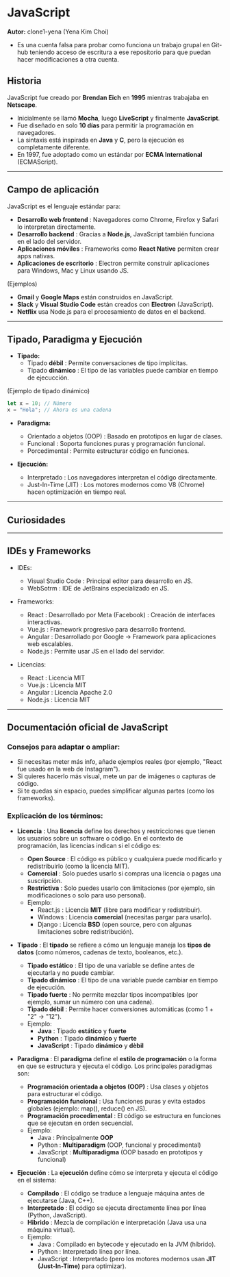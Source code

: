 # JavaScript
**Autor:** clone1-yena (Yena Kim Choi)
 - Es una cuenta falsa para probar como funciona un trabajo grupal en Git-hub teniendo acceso de escritura a ese repositorio para que puedan hacer modificaciones a otra cuenta.

## Historia
JavaScript fue creado por **Brendan Eich** en **1995** mientras trabajaba en **Netscape**.
- Inicialmente se llamó **Mocha**, luego **LiveScript** y finalmente **JavaScript**.
- Fue diseñado en solo **10 días** para permitir la programación en navegadores.
- La sintaxis está inspirada en **Java** y **C**, pero la ejecución es completamente diferente.
- En 1997, fue adoptado como un estándar por **ECMA International** (ECMAScript).

---

## Campo de aplicación
JavaScript es el lenguaje estándar para:
- **Desarrollo web frontend** : Navegadores como Chrome, Firefox y Safari lo interpretan directamente.
- **Desarrollo backend** : Gracias a **Node.js**, JavaScript también funciona en el lado del servidor.
- **Aplicaciones móviles** : Frameworks como **React Native** permiten crear apps nativas.
- **Aplicaciones de escritorio** : Electron permite construir aplicaciones para Windows, Mac y Linux usando JS.

(Ejemplos)
- **Gmail** y **Google Maps** están construidos en JavaScript.
- **Slack** y **Visual Studio Code** están creados con **Electron** (JavaScript).
- **Netflix** usa Node.js para el procesamiento de datos en el backend.

---

## Tipado, Paradigma y Ejecución
- **Tipado:**
  - Tipado **débil** : Permite conversaciones de tipo implícitas.
  - Tipado **dinámico** : El tipo de las variables puede cambiar en tiempo de ejecucción.
 
(Ejemplo de tipado dinámico)
```javascript
let x = 10; // Número
x = "Hola"; // Ahora es una cadena
```

- **Paradigma:**
  - Orientado a objetos (OOP) : Basado en prototipos en lugar de clases.
  - Funcional : Soporta funciones puras y programación funcional.
  - Porcedimental : Permite estructurar código en funciones.
  
- **Ejecución:**
  - Interpretado : Los navegadores interpretan el código directamente.
  - Just-In-Time (JIT) : Los motores modernos como V8 (Chrome) hacen optimización en tiempo real.
  
---

## Curiosidades


---

## IDEs y Frameworks
- IDEs:
  - Visual Studio Code : Principal editor para desarrollo en JS.
  - WebSotrm : IDE de JetBrains especializado en JS.

- Frameworks:
  - React : Desarrollado por Meta (Facebook) : Creación de interfaces interactivas.
  - Vue.js : Framework progresivo para desarrollo frontend.
  - Angular : Desarrollado por Google → Framework para aplicaciones web escalables.
  - Node.js : Permite usar JS en el lado del servidor.

- Licencias:
  - React : Licencia MIT
  - Vue.js : Licencia MIT
  - Angular : Licencia Apache 2.0
  - Node.js : Licencia MIT

---
Documentación oficial de JavaScript
---

### **Consejos para adaptar o ampliar:**
- Si necesitas meter más info, añade ejemplos reales (por ejemplo, "React fue usado en la web de Instagram").
- Si quieres hacerlo más visual, mete un par de imágenes o capturas de código.
- Si te quedas sin espacio, puedes simplificar algunas partes (como los frameworks).

### **Explicación de los términos:**
- **Licencia** : Una **licencia** define los derechos y restricciones que tienen los usuarios sobre un software o código. En el contexto de programación, las licencias indican si el código es:
  - **Open Source** : El código es público y cualquiera puede modificarlo y redistribuirlo (como la licencia MIT).
  - **Comercial** : Solo puedes usarlo si compras una licencia o pagas una suscripción.
  - **Restrictiva** : Solo puedes usarlo con limitaciones (por ejemplo, sin modificaciones o solo para uso personal).
  - Ejemplo:
     - React.js : Licencia **MIT** (libre para modificar y redistribuir).
     - Windows : Licencia **comercial** (necesitas pargar para usarlo).
     - Django : Licencia **BSD** (open source, pero con algunas limitaciones sobre redistribución).

- **Tipado** : El **tipado** se refiere a cómo un lenguaje maneja los **tipos de datos** (como números, cadenas de texto, booleanos, etc.).
  - **Tipado estático** : El tipo de una variable se define antes de ejecutarla y no puede cambiar.
  - **Tipado dinámico** : El tipo de una variable puede cambiar en tiempo de ejecución.
  - **Tipado fuerte** : No permite mezclar tipos incompatibles (por ejemplo, sumar un número con una cadena).
  - **Tipado débil** : Permite hacer conversiones automáticas (como 1 + "2" → "12").
  - Ejemplo:
     - **Java** : Tipado **estático** y **fuerte**
     - **Python** : Tipado **dinámico** y **fuerte**
     - **JavaScript** : Tipado **dinámico** y **dèbil**

- **Paradigma** : El **paradigma** define el **estilo de programación** o la forma en que se estructura y ejecuta el código. Los principales paradigmas son:
  - **Programación orientada a objetos (OOP)** : Usa clases y objetos para estructurar el código.
  - **Programación funcional** : Usa funciones puras y evita estados globales (ejemplo: map(), reduce() en JS).
  - **Programación procedimental** : El código se estructura en funciones que se ejecutan en orden secuencial.
  - Ejemplo:
     - Java : Principalmente **OOP**
     - Python : **Multiparadigm** (OOP, funcional y procedimental)
     - JavaScript : **Multiparadigma** (OOP basado en prototipos y funcional)
   
- **Ejecución** : La **ejecución** define cómo se interpreta y ejecuta el código en el sistema:
   - **Compilado** : El código se traduce a lenguaje máquina antes de ejecutarse (Java, C++).
   - **Interpretado** : El código se ejecuta directamente línea por línea (Python, JavaScript).
   - **Hibrido** : Mezcla de compilación e interpretación (Java usa una máquina virtual).
   - Ejemplo:
      - Java : Compilado en bytecode y ejecutado en la JVM (híbrido).
      - Python : Interpretado línea por línea.
      - JavaScript : Interpretado (pero los motores modernos usan **JIT (Just-In-Time)** para optimizar).
